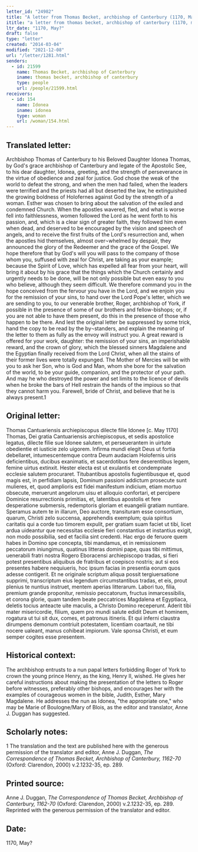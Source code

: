 ```yaml
---
letter_id: "24982"
title: "A letter from Thomas Becket, archbishop of Canterbury (1170, May?)"
ititle: "a letter from thomas becket, archbishop of canterbury (1170, may?)"
ltr_date: "1170, May?"
draft: false
type: "letter"
created: "2014-03-04"
modified: "2021-12-08"
url: "/letter/1281.html"
senders:
  - id: 21599
    name: Thomas Becket, archbishop of Canterbury
    iname: thomas becket, archbishop of canterbury
    type: people
    url: /people/21599.html
receivers:
  - id: 154
    name: Idonea
    iname: idonea
    type: woman
    url: /woman/154.html
---
```

<h2> Translated letter:</h2>Archbishop Thomas of Canterbury to his Beloved Daughter Idonea
Thomas, by God's grace archbishop of Canterbury and legate of the Apostolic See, to his dear daughter, Idonea, greeting, and the strength of perseverance in the virtue of obedience and zeal for justice.
God chose the weak of the world to defeat the strong, and when the men had failed, when the leaders were terrified and the priests had all but deserted the law, he extinguished the growing boldness of Holofernes against God by the strength of a woman. Esther was chosen to bring about the salvation of the exiled and condemned Church. When the apostles wavered, fled, and what is worse fell into faithlessness, women followed the Lord as he went forth to his passion, and, which is a clear sign of greater faith, they followed him even when dead, and deserved to be encouraged by the vision and speech of angels, and to receive the first fruits of the Lord's resurrection and, when the apostles hid themselves, almost over¬whelmed by despair, they announced the glory of the Redeemer and the grace of the Gospel. We hope therefore that by God's will you will pass to the company of those whom you, suffused with zeal for Christ, are taking as your example; because the Spirit of Love, which has expelled all fear from your heart, will bring it about by his grace that the things which the Church certainly and urgently needs to be done, will be not only possible but even easy to you who believe, although they seem difficult. We therefore command you in the hope conceived from the fervour you have in the Lord, and we enjoin you for the remission of your sins, to hand over the Lord Pope's letter,  which we are sending to you, to our venerable brother, Roger, archbishop of York, if possible in the presence of some of our brothers and fellow-bishops; or, if you are not able to have them present, do this in the presence of those who happen to be there. And lest the original letter be suppressed by some trick, hand the copy to be read by the by¬standers, and explain the meaning of the letter to them as fully as the envoy will instruct you. A great reward is offered for your work, daughter: the remission of your sins, an imperishable reward, and the crown of glory, which the blessed sinners Magdalene and the Egyptian finally received from the Lord Christ, when all the stains of their former lives were totally expunged. The Mother of Mercies will be with you to ask her Son, who is God and Man, whom she bore for the salvation of the world, to be your guide, companion, and the protector of your path. And may he who destroyed the power and set limits to the licence of devils when he broke the bars of Hell restrain the hands of the impious so that they cannot harm you. Farewell, bride of Christ, and believe that he is always present.1
<h2 class="mt-4"> Original letter:</h2>Thomas Cantuariensis archiepiscopus dilecte filie Idonee
[c. May 1170]
Thomas, Dei gratia Cantuariensis archiepiscopus, et sedis apostolice legatus, dilecte filie sue Idonee salutem, et perseuerantem in uirtute obedientie et iusticie zelo uigorem.
Infirma mundi elegit Deus ut fortia debellaret, intumescentemque contra Deum audaciam Holofernis uiris deficientibus, ducibus exanimatis, et sacerdotibus fere deserentibus legem, femine uirtus extinxit.  Hester electa est ut exulantis et condempnate ecclesie salutem procuraret. Titubantibus apostolis fugientibusque et, quod magis est, in perfidiam lapsis, Dominum passioni addictum prosecute sunt mulieres, et, quod amplioris est fidei manifestum indicium, etiam mortuo obsecute, meruerunt angelorum uisu et alloquio confortari, et percipere Dominice resurrectionis primitias, et, latentibus apostolis et fere desperatione submersis, redemptoris gloriam et euangelii gratiam nuntiare. Speramus autem te in illarum, Deo auctore, transituram esse consortium, quarum, Christi zelo succensa, apprehendis exemplum; quia spiritus caritatis qui a corde tuo timorem expulit, per gratiam suam faciet ut tibi, licet ardua uideantur que necessitas ecclesie fieri constantius et instantius exigit, non modo possibilia, sed et facilia sint credenti. Hac ergo de feruore quem habes in Domino spe concepta, tibi mandamus, et in remissionem peccatorum iniungimus, quatinus litteras domini pape, quas tibi mittimus, uenerabili fratri nostra Rogero Eboracensi archiepiscopo tradas, si fieri potest presentibus aliquibus de fratribus et coepisco nostris; aut si eos presentes habere nequiueris, hoc ipsum facias in presentia eorum quos adesse contigerit. Et ne originale scriptum aliqua possit tergiuersatione supprimi, transcriptum eius legendum circumstantibus tradas, et eis, prout plenius te nuntius instruet, mentem aperias litterarum. Labori tuo, filia, premium grande proponitur, remissio peccatorum, fructus inmarcessibilis, et corona glorie, quam tandem beate peccatrices Magdalena et Egyptiaca, deletis tocius anteacte uite maculis, a Christo Domino receperunt. Aderit tibi mater misericordie, filium, quem pro mundi salute edidit Deum et hominem, rogatura ut tui sit dux, comes, et patronus itineris. Et qui inferni claustra dirumpens demonum contriuit potestatem, licentiam coartauit, ne tibi nocere ualeant, manus cohibeat impiorum. Vale sponsa Christi, et eum semper cogites esse presentem.
<h2 class="mt-4"> Historical context:</h2>The archbishop entrusts to a nun papal letters forbidding Roger of York to crown the young prince Henry, as the king, Henry II, wished. He gives her careful instructions about making the presentation of the letters to Roger before witnesses, preferably other bishops, and encourages her with the examples of courageous women in the bible, Judith, Esther, Mary Magdalene.  He addresses the nun as Idonea, "the appropriate one," who may be Marie of Boulogne/Mary of Blois, as the editor and translator, Anne J. Duggan has suggested.
<h2 class="mt-4"> Scholarly notes:</h2><p>1 The translation and the text are published here with the generous permission of the translator and editor, Anne J. Duggan, <em>The Correspondence of Thomas Becket, Archbishop of Canterbury, 1162-70</em> (Oxford: Clarendon, 2000) v.2.1232-35, ep. 289.</p><h2 class="mt-4"> Printed source:</h2><p>Anne J. Duggan, <em>The Correspondence of Thomas Becket, Archbishop of Canterbury, 1162-70</em> (Oxford: Clarendon, 2000) v.2.1232-35, ep. 289. Reprinted with the generous permission of the translator and editor.</p><h2 class="mt-4"> Date:</h2>1170, May?